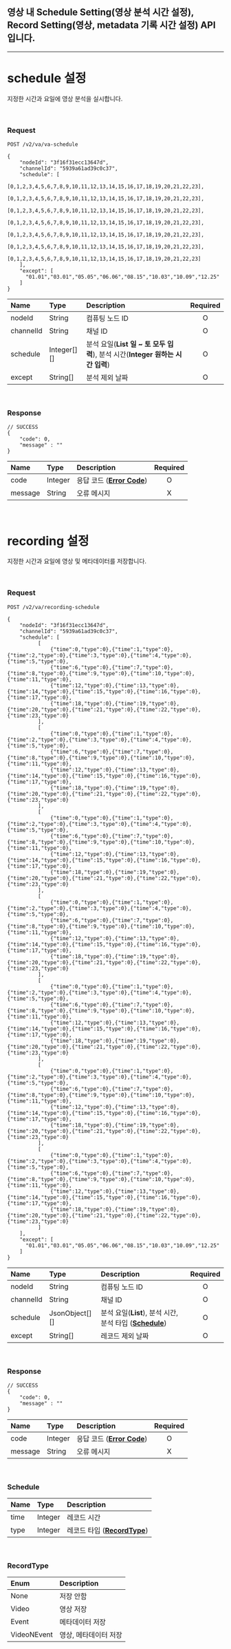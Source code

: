 

##  영상 내 Schedule Setting(영상 분석 시간 설정), Record Setting(영상, metadata 기록 시간 설정) API입니다.

--------
# schedule 설정
지정한 시간과 요일에 영상 분석을 실시합니다.

<br>

### Request
```
POST /v2/va/va-schedule

{
    "nodeId": "3f16f31ecc13647d",
    "channelId": "5939a61ad39c0c37",
    "schedule": [
        [0,1,2,3,4,5,6,7,8,9,10,11,12,13,14,15,16,17,18,19,20,21,22,23],
        [0,1,2,3,4,5,6,7,8,9,10,11,12,13,14,15,16,17,18,19,20,21,22,23],
        [0,1,2,3,4,5,6,7,8,9,10,11,12,13,14,15,16,17,18,19,20,21,22,23],
        [0,1,2,3,4,5,6,7,8,9,10,11,12,13,14,15,16,17,18,19,20,21,22,23],
        [0,1,2,3,4,5,6,7,8,9,10,11,12,13,14,15,16,17,18,19,20,21,22,23],
        [0,1,2,3,4,5,6,7,8,9,10,11,12,13,14,15,16,17,18,19,20,21,22,23],
        [0,1,2,3,4,5,6,7,8,9,10,11,12,13,14,15,16,17,18,19,20,21,22,23]
    ],
    "except": [
      "01.01","03.01","05.05","06.06","08.15","10.03","10.09","12.25"
    ]
}
```

| Name | Type | Description | Required |
| :---- | :---- |:---- |:----: |
| nodeId | String | 컴퓨팅 노드 ID | O |
| channelId | String | 채널 ID | O |
| schedule | Integer[][] | 분석 요일(**List 일 ~ 토 모두 입력**), 분석 시간(**Integer 원하는 시간 입력**) | O |
| except | String[] | 분석 제외 날짜 | O |

<br>

### Response
```
// SUCCESS
{
    "code": 0,
    "message" : ""
}
```

| Name | Type | Description | Required |
| :---- | :---- |:---- |:----: |
| code | Integer | 응답 코드 (**[Error Code](models.md#error-code)**) | O |
| message | String | 오류 메시지 | X |

<br>

# recording 설정
지정한 시간과 요일에 영상 및 메타데이터를 저장합니다.

<br>

### Request
```
POST /v2/va/recording-schedule

{
    "nodeId": "3f16f31ecc13647d",
    "channelId": "5939a61ad39c0c37",
    "schedule": [
          [
              {"time":0,"type":0},{"time":1,"type":0},{"time":2,"type":0},{"time":3,"type":0},{"time":4,"type":0},{"time":5,"type":0},
              {"time":6,"type":0},{"time":7,"type":0},{"time":8,"type":0},{"time":9,"type":0},{"time":10,"type":0},{"time":11,"type":0},
              {"time":12,"type":0},{"time":13,"type":0},{"time":14,"type":0},{"time":15,"type":0},{"time":16,"type":0},{"time":17,"type":0},
              {"time":18,"type":0},{"time":19,"type":0},{"time":20,"type":0},{"time":21,"type":0},{"time":22,"type":0},{"time":23,"type":0}
          ],
          [   
              {"time":0,"type":0},{"time":1,"type":0},{"time":2,"type":0},{"time":3,"type":0},{"time":4,"type":0},{"time":5,"type":0},
              {"time":6,"type":0},{"time":7,"type":0},{"time":8,"type":0},{"time":9,"type":0},{"time":10,"type":0},{"time":11,"type":0},
              {"time":12,"type":0},{"time":13,"type":0},{"time":14,"type":0},{"time":15,"type":0},{"time":16,"type":0},{"time":17,"type":0},
              {"time":18,"type":0},{"time":19,"type":0},{"time":20,"type":0},{"time":21,"type":0},{"time":22,"type":0},{"time":23,"type":0}
          ],
          [
              {"time":0,"type":0},{"time":1,"type":0},{"time":2,"type":0},{"time":3,"type":0},{"time":4,"type":0},{"time":5,"type":0},
              {"time":6,"type":0},{"time":7,"type":0},{"time":8,"type":0},{"time":9,"type":0},{"time":10,"type":0},{"time":11,"type":0},
              {"time":12,"type":0},{"time":13,"type":0},{"time":14,"type":0},{"time":15,"type":0},{"time":16,"type":0},{"time":17,"type":0},
              {"time":18,"type":0},{"time":19,"type":0},{"time":20,"type":0},{"time":21,"type":0},{"time":22,"type":0},{"time":23,"type":0}
          ],
          [
              {"time":0,"type":0},{"time":1,"type":0},{"time":2,"type":0},{"time":3,"type":0},{"time":4,"type":0},{"time":5,"type":0},
              {"time":6,"type":0},{"time":7,"type":0},{"time":8,"type":0},{"time":9,"type":0},{"time":10,"type":0},{"time":11,"type":0},
              {"time":12,"type":0},{"time":13,"type":0},{"time":14,"type":0},{"time":15,"type":0},{"time":16,"type":0},{"time":17,"type":0},
              {"time":18,"type":0},{"time":19,"type":0},{"time":20,"type":0},{"time":21,"type":0},{"time":22,"type":0},{"time":23,"type":0}
          ],
          [
              {"time":0,"type":0},{"time":1,"type":0},{"time":2,"type":0},{"time":3,"type":0},{"time":4,"type":0},{"time":5,"type":0},
              {"time":6,"type":0},{"time":7,"type":0},{"time":8,"type":0},{"time":9,"type":0},{"time":10,"type":0},{"time":11,"type":0},
              {"time":12,"type":0},{"time":13,"type":0},{"time":14,"type":0},{"time":15,"type":0},{"time":16,"type":0},{"time":17,"type":0},
              {"time":18,"type":0},{"time":19,"type":0},{"time":20,"type":0},{"time":21,"type":0},{"time":22,"type":0},{"time":23,"type":0}
          ],
          [
              {"time":0,"type":0},{"time":1,"type":0},{"time":2,"type":0},{"time":3,"type":0},{"time":4,"type":0},{"time":5,"type":0},
              {"time":6,"type":0},{"time":7,"type":0},{"time":8,"type":0},{"time":9,"type":0},{"time":10,"type":0},{"time":11,"type":0},
              {"time":12,"type":0},{"time":13,"type":0},{"time":14,"type":0},{"time":15,"type":0},{"time":16,"type":0},{"time":17,"type":0},
              {"time":18,"type":0},{"time":19,"type":0},{"time":20,"type":0},{"time":21,"type":0},{"time":22,"type":0},{"time":23,"type":0}
          ],
          [
              {"time":0,"type":0},{"time":1,"type":0},{"time":2,"type":0},{"time":3,"type":0},{"time":4,"type":0},{"time":5,"type":0},
              {"time":6,"type":0},{"time":7,"type":0},{"time":8,"type":0},{"time":9,"type":0},{"time":10,"type":0},{"time":11,"type":0},
              {"time":12,"type":0},{"time":13,"type":0},{"time":14,"type":0},{"time":15,"type":0},{"time":16,"type":0},{"time":17,"type":0},
              {"time":18,"type":0},{"time":19,"type":0},{"time":20,"type":0},{"time":21,"type":0},{"time":22,"type":0},{"time":23,"type":0}
          ]
    ],
    "except": [
      "01.01","03.01","05.05","06.06","08.15","10.03","10.09","12.25"
    ]
}
```

| Name | Type | Description | Required |
| :---- | :---- |:---- |:----: |
| nodeId | String | 컴퓨팅 노드 ID | O |
| channelId | String | 채널 ID | O |
| schedule | JsonObject[][] | 분석 요일(**List**), 분석 시간, 분석 타입 (**[Schedule](#schedule)**) | O |
| except | String[] | 레코드 제외 날짜 | O |

<br>

### Response
```
// SUCCESS
{
    "code": 0,
    "message" : ""
}
```

| Name | Type | Description | Required |
| :---- | :---- |:---- | :----: |
| code | Integer | 응답 코드 (**[Error Code](models.md#error-code)**) | O |
| message | String | 오류 메시지 | X |

<br>


### Schedule

| Name | Type | Description |
| :---- | :---- |:---- |
| time | Integer | 레코드 시간 |
| type | Integer | 레코드 타입 (**[RecordType](#recordtype)**) |

<br>

### RecordType

| Enum | Description |
| :---- | :---- |
| None | 저장 안함 |
| Video | 영상 저장 |
| Event | 메타데이터 저장 |
| VideoNEvent | 영상, 메타데이터 저장 |